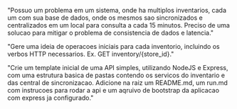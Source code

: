 "Possuo um problema em um sistema, onde ha multiplos inventarios, cada um com sua base de dados, onde os mesmos sao sincronizados e centralizados em um local para consulta a cada 15 minutos. Preciso de uma solucao para mitigar o problema de consistencia de dados e latencia."

"Gere uma ideia de operacoes iniciais para cada inventorio, incluindo os verbos HTTP necessarios. Ex. GET inventory/{store_id}."

"Crie um template inicial de uma API simples, utilizando NodeJS e Express, com uma estrutura basica de pastas contendo os servicos do inventario e das central de sincronizacao. Adicione na raiz um README.md, um run.md com instrucoes para rodar a api e um aqruivo de bootstrap da aplicacao com express ja configurado."